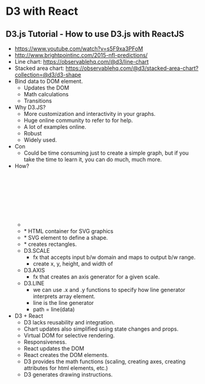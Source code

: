 # D3 with React

## D3.js Tutorial - How to use D3.js with ReactJS

* <https://www.youtube.com/watch?v=s5F9xa3PFoM>
* <http://www.brightpointinc.com/2015-nfl-predictions/>
* Line chart: <https://observablehq.com/@d3/line-chart>
* Stacked area chart: <https://observablehq.com/@d3/stacked-area-chart?collection=@d3/d3-shape>
* Bind data to DOM element.
  * Updates the DOM
  * Math calculations
  * Transitions
* Why D3.JS?
  * More customization and interactivity in your graphs.
  * Huge online community to refer to for help.
  * A lot of examples online.
  * Robust
  * Widely used.
* Con
  * Could be time consuming just to create a simple graph, but if you take the time to learn it, you can do much, much more.
* How?
  * <SVG>
    * HTML container for defining path and shapes.
  * <G>
    * HTML container for SVG graphics
  * <PATH>
    * SVG element to define a shape.
  * <RECT>
    * creates rectangles.
  * D3.SCALE
    * fx that accepts input b/w domain and maps to output b/w range.
    * create x, y, height, and width of <rect>
  * D3.AXIS
    * fx that creates an axis generator for a given scale.
  * D3.LINE
    * we can use .x and .y functions to specify how line generator interprets array element.
    * line is the line generator
    * path = line(data)
* D3 + React
  * D3 lacks reusability and integration.
  * Chart updates also simplified using state changes and props.
  * Virtual DOM for selective rendering.
  * Responsiveness.
  * React updates the DOM
  * React creates the DOM elements.
  * D3 provides the math functions (scaling, creating axes, creating attributes for html elements, etc.)
  * D3 generates drawing instructions.
  